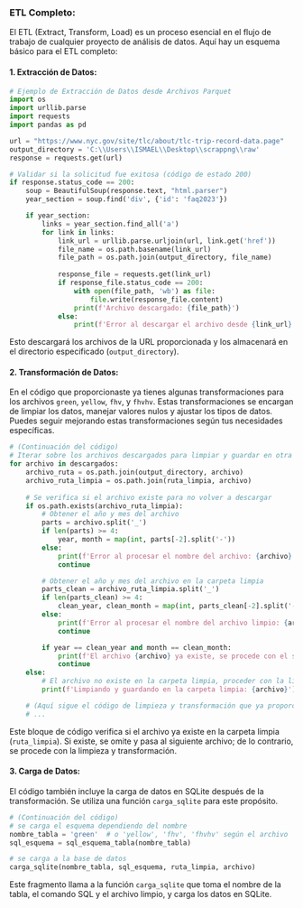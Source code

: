 
### ETL Completo:

El ETL (Extract, Transform, Load) es un proceso esencial en el flujo de trabajo de cualquier proyecto de análisis de datos. Aquí hay un esquema básico para el ETL completo:

#### 1. Extracción de Datos:

```python
# Ejemplo de Extracción de Datos desde Archivos Parquet
import os
import urllib.parse
import requests
import pandas as pd

url = "https://www.nyc.gov/site/tlc/about/tlc-trip-record-data.page"
output_directory = 'C:\\Users\\ISMAEL\\Desktop\\scrappng\\raw'
response = requests.get(url)

# Validar si la solicitud fue exitosa (código de estado 200)
if response.status_code == 200:
    soup = BeautifulSoup(response.text, "html.parser")
    year_section = soup.find('div', {'id': 'faq2023'})

    if year_section:
        links = year_section.find_all('a')
        for link in links:
            link_url = urllib.parse.urljoin(url, link.get('href'))
            file_name = os.path.basename(link_url)
            file_path = os.path.join(output_directory, file_name)
            
            response_file = requests.get(link_url)
            if response_file.status_code == 200:
                with open(file_path, 'wb') as file:
                    file.write(response_file.content)
                print(f'Archivo descargado: {file_path}')
            else:
                print(f'Error al descargar el archivo desde {link_url}. Código de estado: {response_file.status_code}')
```

Esto descargará los archivos de la URL proporcionada y los almacenará en el directorio especificado (`output_directory`).

#### 2. Transformación de Datos:

En el código que proporcionaste ya tienes algunas transformaciones para los archivos `green`, `yellow`, `fhv`, y `fhvhv`. Estas transformaciones se encargan de limpiar los datos, manejar valores nulos y ajustar los tipos de datos. Puedes seguir mejorando estas transformaciones según tus necesidades específicas.

```python
# (Continuación del código)
# Iterar sobre los archivos descargados para limpiar y guardar en otra carpeta
for archivo in descargados:
    archivo_ruta = os.path.join(output_directory, archivo)
    archivo_ruta_limpia = os.path.join(ruta_limpia, archivo)
    
    # Se verifica si el archivo existe para no volver a descargar
    if os.path.exists(archivo_ruta_limpia):
        # Obtener el año y mes del archivo
        parts = archivo.split('_')
        if len(parts) >= 4:
            year, month = map(int, parts[-2].split('-'))
        else:
            print(f'Error al procesar el nombre del archivo: {archivo}')
            continue

        # Obtener el año y mes del archivo en la carpeta limpia
        parts_clean = archivo_ruta_limpia.split('_')
        if len(parts_clean) >= 4:
            clean_year, clean_month = map(int, parts_clean[-2].split('-'))
        else:
            print(f'Error al procesar el nombre del archivo limpio: {archivo_ruta_limpia}')
            continue

        if year == clean_year and month == clean_month:
            print(f'El archivo {archivo} ya existe, se procede con el siguiente.')
            continue
    else:
        # El archivo no existe en la carpeta limpia, proceder con la limpieza
        print(f'Limpiando y guardando en la carpeta limpia: {archivo}')

    # (Aquí sigue el código de limpieza y transformación que ya proporcionaste)
    # ...
```

Este bloque de código verifica si el archivo ya existe en la carpeta limpia (`ruta_limpia`). Si existe, se omite y pasa al siguiente archivo; de lo contrario, se procede con la limpieza y transformación.

#### 3. Carga de Datos:

El código también incluye la carga de datos en SQLite después de la transformación. Se utiliza una función `carga_sqlite` para este propósito.

```python
# (Continuación del código)
# se carga el esquema dependiendo del nombre
nombre_tabla = 'green'  # o 'yellow', 'fhv', 'fhvhv' según el archivo
sql_esquema = sql_esquema_tabla(nombre_tabla)

# se carga a la base de datos
carga_sqlite(nombre_tabla, sql_esquema, ruta_limpia, archivo)
```

Este fragmento llama a la función `carga_sqlite` que toma el nombre de la tabla, el comando SQL y el archivo limpio, y carga los datos en SQLite.

